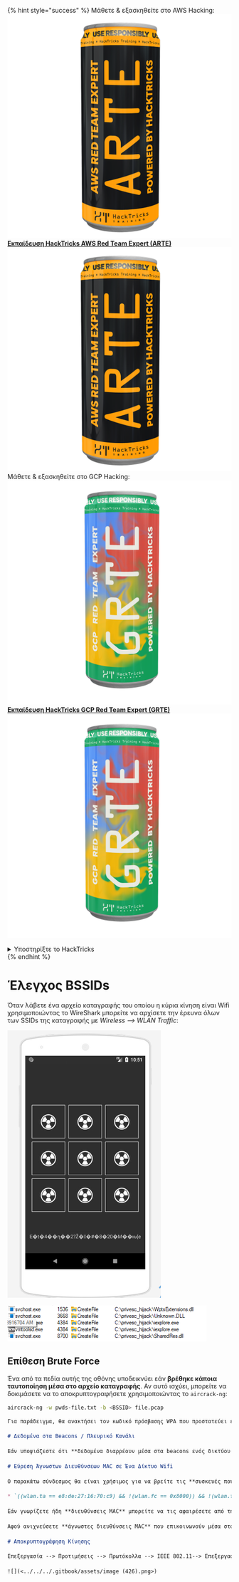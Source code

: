 {% hint style="success" %}
Μάθετε & εξασκηθείτε στο AWS Hacking: <img src="/.gitbook/assets/arte.png" alt="" data-size="line">[**Εκπαίδευση HackTricks AWS Red Team Expert (ARTE)**](https://training.hacktricks.xyz/courses/arte)<img src="/.gitbook/assets/arte.png" alt="" data-size="line">\
Μάθετε & εξασκηθείτε στο GCP Hacking: <img src="/.gitbook/assets/grte.png" alt="" data-size="line">[**Εκπαίδευση HackTricks GCP Red Team Expert (GRTE)**<img src="/.gitbook/assets/grte.png" alt="" data-size="line">](https://training.hacktricks.xyz/courses/grte)

<details>

<summary>Υποστηρίξτε το HackTricks</summary>

* Ελέγξτε τα [**σχέδια συνδρομής**](https://github.com/sponsors/carlospolop)!
* **Συμμετέχετε** 💬 [**στην ομάδα Discord**](https://discord.gg/hRep4RUj7f) ή στην [**ομάδα telegram**](https://t.me/peass) ή **ακολουθήστε** μας στο **Twitter** 🐦 [**@hacktricks\_live**](https://twitter.com/hacktricks\_live)**.**
* **Κοινοποιήστε τεχνικές χάκερ καταθέτοντας PRs** στα αποθετήρια [**HackTricks**](https://github.com/carlospolop/hacktricks) και [**HackTricks Cloud**](https://github.com/carlospolop/hacktricks-cloud) στο GitHub.

</details>
{% endhint %}

# Έλεγχος BSSIDs

Όταν λάβετε ένα αρχείο καταγραφής του οποίου η κύρια κίνηση είναι Wifi χρησιμοποιώντας το WireShark μπορείτε να αρχίσετε την έρευνα όλων των SSIDs της καταγραφής με _Wireless --> WLAN Traffic_:

![](<../../../.gitbook/assets/image (424).png>)

![](<../../../.gitbook/assets/image (425).png>)

## Επίθεση Brute Force

Ένα από τα πεδία αυτής της οθόνης υποδεικνύει εάν **βρέθηκε κάποια ταυτοποίηση μέσα στο αρχείο καταγραφής**. Αν αυτό ισχύει, μπορείτε να δοκιμάσετε να το αποκρυπτογραφήσετε χρησιμοποιώντας το `aircrack-ng`:
```bash
aircrack-ng -w pwds-file.txt -b <BSSID> file.pcap
```
```markdown
Για παράδειγμα, θα ανακτήσει τον κωδικό πρόσβασης WPA που προστατεύει ένα PSK (κοινόχρηστο κλειδί), ο οποίος θα απαιτηθεί για να αποκρυπτογραφήσετε την κίνηση αργότερα.

# Δεδομένα στα Beacons / Πλευρικό Κανάλι

Εάν υποψιάζεστε ότι **δεδομένα διαρρέουν μέσα στα beacons ενός δικτύου Wifi** μπορείτε να ελέγξετε τα beacons του δικτύου χρησιμοποιώντας ένα φίλτρο όπως το εξής: `wlan contains <ΟΝΟΜΑτουΔΙΚΤΥΟΥ>`, ή `wlan.ssid == "ΟΝΟΜΑτουΔΙΚΤΥΟΥ"` αναζητήστε μέσα στα φιλτραρισμένα πακέτα για ύποπτες συμβολοσειρές.

# Εύρεση Άγνωστων Διευθύνσεων MAC σε Ένα Δίκτυο Wifi

Ο παρακάτω σύνδεσμος θα είναι χρήσιμος για να βρείτε τις **συσκευές που στέλνουν δεδομένα μέσα σε ένα Δίκτυο Wifi**:

* `((wlan.ta == e8:de:27:16:70:c9) && !(wlan.fc == 0x8000)) && !(wlan.fc.type_subtype == 0x0005) && !(wlan.fc.type_subtype ==0x0004) && !(wlan.addr==ff:ff:ff:ff:ff:ff) && wlan.fc.type==2`

Εάν γνωρίζετε ήδη **διευθύνσεις MAC** μπορείτε να τις αφαιρέσετε από την έξοδο προσθέτοντας ελέγχους όπως αυτόν: `&& !(wlan.addr==5c:51:88:31:a0:3b)`

Αφού ανιχνεύσετε **άγνωστες διευθύνσεις MAC** που επικοινωνούν μέσα στο δίκτυο μπορείτε να χρησιμοποιήσετε **φίλτρα** όπως το ακόλουθο: `wlan.addr==<Διεύθυνση MAC> && (ftp || http || ssh || telnet)` για να φιλτράρετε την κίνησή τους. Σημειώστε ότι τα φίλτρα ftp/http/ssh/telnet είναι χρήσιμα εάν έχετε αποκρυπτογραφήσει την κίνηση.

# Αποκρυπτογράφηση Κίνησης

Επεξεργασία --> Προτιμήσεις --> Πρωτόκολλα --> IEEE 802.11--> Επεξεργασία

![](<../../../.gitbook/assets/image (426).png>)
```
